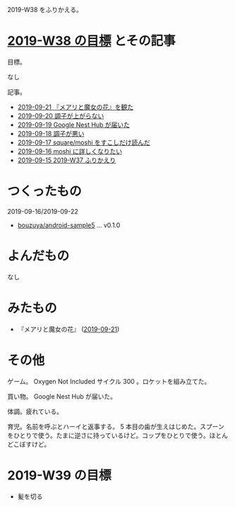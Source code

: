 2019-W38 をふりかえる。

# [2019-W38 の目標][2019-09-15] とその記事

目標。

なし

記事。

- [2019-09-21 『メアリと魔女の花』を観た][2019-09-21]
- [2019-09-20 調子が上がらない][2019-09-20]
- [2019-09-19 Google Nest Hub が届いた][2019-09-19]
- [2019-09-18 調子が悪い][2019-09-18]
- [2019-09-17 square/moshi をすこしだけ読んだ][2019-09-17]
- [2019-09-16 moshi に詳しくなりたい][2019-09-16]
- [2019-09-15 2019-W37 ふりかえり][2019-09-15]

# つくったもの

2019-09-16/2019-09-22

- [bouzuya/android-sample5][] ... v0.1.0

# よんだもの

なし

# みたもの

- 『メアリと魔女の花』 ([2019-09-21][])

# その他

ゲーム。 Oxygen Not Included サイクル 300 。ロケットを組み立てた。

買い物。 Google Nest Hub が届いた。

体調。疲れている。

育児。名前を呼ぶとハーイと返事する。 5 本目の歯が生えはじめた。スプーンをひとりで使う。たまに逆さに持っているけど。コップをひとりで使う。ほとんどこぼすけど。

# 2019-W39 の目標

- 髪を切る

[2019-09-15]: https://blog.bouzuya.net/2019/09/15/
[2019-09-16]: https://blog.bouzuya.net/2019/09/16/
[2019-09-17]: https://blog.bouzuya.net/2019/09/17/
[2019-09-18]: https://blog.bouzuya.net/2019/09/18/
[2019-09-19]: https://blog.bouzuya.net/2019/09/19/
[2019-09-20]: https://blog.bouzuya.net/2019/09/20/
[2019-09-21]: https://blog.bouzuya.net/2019/09/21/
[bouzuya/android-sample5]: https://github.com/bouzuya/android-sample5
